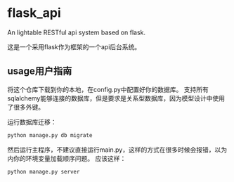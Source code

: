 # flask_api
An lightable RESTful api system based on flask.

这是一个采用flask作为框架的一个api后台系统。

## usage用户指南

将这个仓库下载到你的本地，在config.py中配置好你的数据库。
支持所有sqlalchemy能够连接的数据库，但是要求是关系型数据库，因为模型设计中使用了很多外键。

运行数据库迁移：
```python
python manage.py db migrate
```

然后运行主程序，不建议直接运行main.py，这样的方式在很多时候会报错，以为内你的环境变量加载顺序问题。
应该这样：
```python
python manage.py server
```
